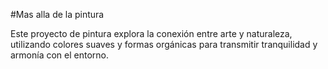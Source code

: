 #Mas alla de la pintura 

Este proyecto de pintura explora la conexión entre arte y naturaleza, utilizando colores suaves y formas orgánicas para transmitir tranquilidad y armonía con el entorno.
